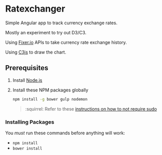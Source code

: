 # Ratexchanger

Simple Angular app to track currency exchange rates.

Mostly an experiment to try out D3/C3.

Using [Fixer.io](http://fixer.io/) APIs to take currency rate exchange history.

Using [C3js](http://c3js.org/) to draw the chart.

## Prerequisites

1. Install [Node.js](http://nodejs.org)

2. Install these NPM packages globally

    ```bash
    npm install -g bower gulp nodemon
    ```

    > :squirrel: Refer to these [instructions on how to not require sudo](https://github.com/sindresorhus/guides/blob/master/npm-global-without-sudo.md)

### Installing Packages
You *must* run these commands before anything will work:

 - `npm install`
 - `bower install`
